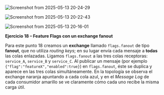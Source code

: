 ![Screenshot from 2025-05-13 20-24-29](https://github.com/user-attachments/assets/1e095c7e-79b5-43c0-87a1-f224f35ddf4e)

![Screenshot from 2025-05-13 20-22-43](https://github.com/user-attachments/assets/84bce331-2505-4318-add4-03fe04407aba)





![Screenshot from 2025-05-13 20-16-01](https://github.com/user-attachments/assets/c4711ffa-776c-466f-bc32-82585ffb8c45)

**Ejercicio 18 – Feature Flags con un exchange fanout**

Para este punto 18 creamos un **exchange** llamado `flags.fanout` de tipo **fanout**, que no utiliza *routing keys*; en su lugar envía cada mensaje a **todas** las colas enlazadas. Ligamos `flags.fanout` a las tres colas receptoras: `service_A`, `service_B` y `service_C`. Al publicar un mensaje (por ejemplo `{"flag":"featureX","enabled":true}`) en `flags.fanout`, éste se duplica y aparece en las tres colas simultáneamente. En la topología se observa el exchange naranja apuntando a cada cola azul, y en el *Message Log* de cada consumidor amarillo se ve claramente cómo cada uno recibe la misma carga útil.
